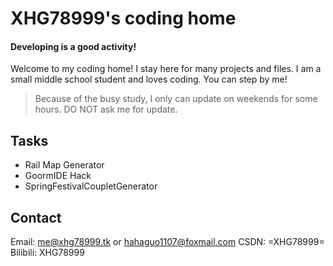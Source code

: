 # XHG78999's coding home
#### Developing is a good activity!
Welcome to my coding home! I stay here for many projects and files.
I am a small middle school student and loves coding. You can step by me!
> Because of the busy study, I only can update on weekends for some hours. DO NOT ask me for update.

## Tasks
- Rail Map Generator
- GoormIDE Hack
- SpringFestivalCoupletGenerator

## Contact
Email: me@xhg78999.tk or hahaguo1107@foxmail.com
CSDN: =XHG78999=
Bilibili: XHG78999
